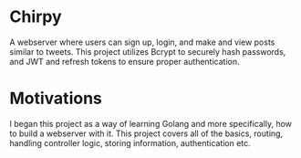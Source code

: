 # Chirpy

A webserver where users can sign up, login, and make and view posts similar to tweets. This project utilizes Bcrypt to securely hash passwords, and JWT and refresh tokens to ensure proper authentication.

# Motivations

I began this project as a way of learning Golang and more specifically, how to build a webserver with it. This project covers all of the basics, routing, handling controller logic, storing information, authentication etc.

